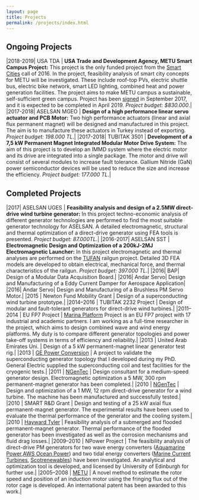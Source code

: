 ```yaml
---
layout: page
title: Projects
permalink: /projects/index.html
---
```


## Ongoing Projects

|2018-2019| USA TDA | **USA Trade and Development Agency, METU Smart Campus Project:** This project is the only funded project from the [Smart Cities](https://docs.wixstatic.com/ugd/96b21c_3c398c840786434e9a3362c733396559.pdf) call of 2016. In the project, feasibility analysis of smart city concepts for METU will be investigated. These include roof-top PVs, electric shuttle bus, electric bike network, smart LED lighting, combined heat and power generation facilities. The project aims to make METU campus a sustainable, self-sufficient green campus. Project has been [signed](https://www.ustda.gov/news/press-releases/2017/ustda-supports-metu-smart-campus-technical-assistance-grant) in September 2017, and it is expected to be completed in April 2019. *Project budget: $830.000*.|
|2017-2018| ASELSAN MGEO | **Design of a high performance linear servo actuator and PCB Motor:** Two high performance actuators (linear and axial flux permanent magnet) will be designed and manufactured in this project. The aim is to manufacture these actuators in Turkey instead of exporting. *Project budget: 198.000 TL*.|
|2017-2018| TUBITAK 3501 | **Development of a 7,5 kW Permanent Magnet Integrated Modular Motor Drive System:** The aim of this project is to develop an IMMD system where the electric motor and its drive are integrated into a single package. The motor and drive will consist of several modules to increase fault tolerance.  Gallium Nitride (GaN) power semiconductor devices will be used to reduce the size and increase the efficiency. *Project budget: 177.000 TL*.|

## Completed Projects

|2017| ASELSAN UGES | **Feasibility analysis and design of a 2.5MW direct-drive wind turbine generator:** In this project techno-economic analysis of different generator technologies are performed to find the most suitable generator technology for ASELSAN. A detailed electromagnetic, structural and thermal optimization of a direct-drive generator using FEA tools is presented. *Project budget: 87.000TL*.|
|2016-2017| ASELSAN SST | **Electromagnetic Design and Optimization of a 200kJ-2MJ Electromagnetic Launcher:** In this project electromagnetic and thermal analyses are performed on the [TUFAN](http://www.millisavunma.com/aselsan-tufan-elektromanyetik-top-sistemi/) railgun project. Detailed 3D FEA models are developed to obtain electrical, mechanical force, and thermal characteristics of the railgun. *Project budget: 397.000 TL*.|
|2016| BAP| Design of a Modular Data Acquisition Board.|
|2016| Andar Servo| Design and Manufacturing of a Eddy Current Damper for Aerospace Application|
|2016| Andar Servo| Design and Manufacturing of a Brushless PM Servo Motor.|
|2015 | Newton Fund Mobility Grant | Design of a superconducting wind turbine prototype.|
|2014–2016 | TUBITAK 2232 Project | Design of modular and fault-tolerant generators for direct-drive wind turbines.|
|2011–2014 | EU FP7 Project | [Marina Platform](http://www.marina-platform.info/) Project is an EU FP7 project with 17 industrial and academic partners. I am working as a full-time researcher in the project, which aims to design combined wave and wind energy platforms. My duty is to compare different generator topologies and power take-off systems in terms of efficiency and reliability.|
|2013 | United Arab Emirates Uni. | Design of a 5 kW permanent-magnet linear generator test rig.|
|2013 | [GE Power Conversion](http://www.gepowerconversion.com/) | A project to validate the superconducting generator topology that I developed during my PhD. General Electric supplied the superconducting coil and test facilities for the cryogenic tests.|
|2011 | [NGenTec](http://www.ngentec.com/) | Design consultant for a medium-speed generator design. Electromagnetic optimization a 5 MW, 300 rpm permanent-magnet generator has been completed.|
|2010 | [NGenTec](http://www.ngentec.com/) | Design and optimization of a 1 MW, 12 rpm direct-drive generator for a wind turbine. The machine has been manufactured and successfully tested.|
|2010 | SMART R&D Grant | Design and testing of a 25 kW axial flux permanent-magnet generator. The experimental results have been used to evaluate the thermal performance of the generator and the cooling system.|
|2010 | [Hayward Tyler](http://www.haywardtyler.com/) | Feasibility analysis of a submerged and flooded permanent-magnet generator. Thermal performance of the flooded generator has been investigated as well as the corrosion mechanisms and fluid drag losses.|
|2009–2010 | NPower Project | The feasibility analysis of direct-drive PM generators for two wave energy converters ([Aquamarine Power](http://www.aquamarinepower.com/),[AWS Ocean Power](http://www.awsocean.com)) and two tidal energy converters ([Marine Current Turbines](http://www.marineturbines.com/), [Scotrenewables](http://www.scotrenewables.com/)) have been investigated. An analytical and optimization tool is developed, and licensed by University of Edinburgh for further use.|
|2005–2008 | [METU](http://www.metu.edu.tr) | A novel method to estimate the rotor speed and position of an induction motor using the fringing flux out of the rotor cage is developed. An international patent has been awarded to this work.|


